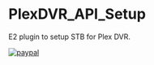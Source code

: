 # PlexDVR_API_Setup
E2 plugin to setup STB for Plex DVR.

[![paypal](https://www.paypalobjects.com/en_US/i/btn/btn_donateCC_LG.gif)](https://www.paypal.com/cgi-bin/webscr?cmd=_donations&business=andyblac%40icloud%2ecom&lc=GB&currency_code=GBP&bn=PP%2dDonationsBF%3abtn_donateCC_LG%2egif%3aNonHosted)
